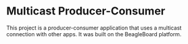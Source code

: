 # Multicast Producer-Consumer

This project is a producer-consumer application that uses a multicast connection with other apps.
It was built on the BeagleBoard platform.
